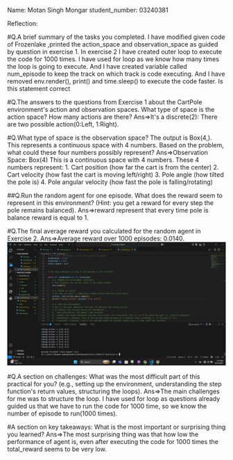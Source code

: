 Name: Motan Singh Mongar
student_number: 03240381


Reflection:

#Q.A brief summary of the tasks you completed.
I have modified given code of Frozenlake ,printed the action_space and observation_space as guided by question in exercise 1. In exercise 2 I have created outer loop to execute the code for 1000 times. I have used for loop as we know how many times the loop is going to execute. And I have created variable called num_episode to keep the track on which track is code executing. And I have removed     env.render(), print() and time.sleep() to execute the code faster. Is this statement correct


#Q.The answers to the questions from Exercise 1 about the CartPole environment's action and observation spaces.
What type of space is the action space? How many actions are there?
Ans=>It's a discrete(2): There are two possible action(0:Left, 1:Right).


#Q.What type of space is the observation space? The output is Box(4,). This represents a continuous space with 4 numbers. Based on the problem, what could these four numbers possibly represent?
Ans=>Observation Space: Box(4)
This is a continuous space with 4 numbers.
These 4 numbers represent:
                        1. Cart position (how far the cart is from the center)
                        2. Cart velocity (how fast the cart is moving left/right)
                        3. Pole angle (how tilted the pole is)
                        4. Pole angular velocity (how fast the pole is falling/rotating)


##Q.Run the random agent for one episode. What does the reward seem to represent in this environment? (Hint: you get a reward for every step the pole remains balanced).
Ans=>reward represent that every time pole is balance reward is equal to 1.

#Q.The final average reward you calculated for the random agent in Exercise 2.
Ans=>Average reward over 1000 episodes: 0.0140.
![alt text](<Screenshot (28).png>)

#Q.A section on challenges: What was the most difficult part of this practical for you? (e.g., setting up the environment, understanding the step function's return values, structuring the loops).
Ans=>The main challenges for me was to structure the loop. I have used for loop as questions already guided us that we have to run the code for 1000 time, so we know the number of episode to run(1000 times).

#A section on key takeaways: What is the most important or surprising thing you learned?
Ans=>The most surprising thing was that how low the performance of agent is, even after executing the code for 1000 times the total_reward seems to be very low. 
